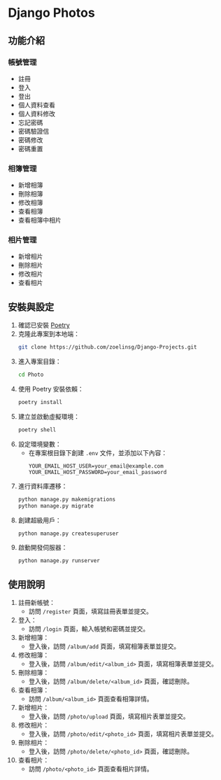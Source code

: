 # Django Photos

## 功能介紹
### 帳號管理
- 註冊
- 登入
- 登出
- 個人資料查看
- 個人資料修改
- 忘記密碼
- 密碼驗證信
- 密碼修改
- 密碼重置

### 相簿管理
- 新增相簿
- 刪除相簿
- 修改相簿
- 查看相簿
- 查看相簿中相片

### 相片管理
- 新增相片
- 刪除相片
- 修改相片
- 查看相片

## 安裝與設定
1. 確認已安裝 [Poetry](https://python-poetry.org/)
2. 克隆此專案到本地端：
    ```bash
    git clone https://github.com/zoelinsg/Django-Projects.git
    ```
3. 進入專案目錄：
    ```bash
    cd Photo
    ```
4. 使用 Poetry 安裝依賴：
    ```bash
    poetry install
    ```
5. 建立並啟動虛擬環境：
    ```bash
    poetry shell
    ```
6. 設定環境變數：
    - 在專案根目錄下創建 `.env` 文件，並添加以下內容：
      ```properties
      YOUR_EMAIL_HOST_USER=your_email@example.com
      YOUR_EMAIL_HOST_PASSWORD=your_email_password
      ```
7. 進行資料庫遷移：
    ```bash
    python manage.py makemigrations
    python manage.py migrate
    ```
8. 創建超級用戶：
    ```bash
    python manage.py createsuperuser
    ```
9. 啟動開發伺服器：
    ```bash
    python manage.py runserver
    ```

## 使用說明
1. 註冊新帳號：
    - 訪問 `/register` 頁面，填寫註冊表單並提交。
2. 登入：
    - 訪問 `/login` 頁面，輸入帳號和密碼並提交。
3. 新增相簿：
    - 登入後，訪問 `/album/add` 頁面，填寫相簿表單並提交。
4. 修改相簿：
    - 登入後，訪問 `/album/edit/<album_id>` 頁面，填寫相簿表單並提交。
5. 刪除相簿：
    - 登入後，訪問 `/album/delete/<album_id>` 頁面，確認刪除。
6. 查看相簿：
    - 訪問 `/album/<album_id>` 頁面查看相簿詳情。
7. 新增相片：
    - 登入後，訪問 `/photo/upload` 頁面，填寫相片表單並提交。
8. 修改相片：
    - 登入後，訪問 `/photo/edit/<photo_id>` 頁面，填寫相片表單並提交。
9. 刪除相片：
    - 登入後，訪問 `/photo/delete/<photo_id>` 頁面，確認刪除。
10. 查看相片：
    - 訪問 `/photo/<photo_id>` 頁面查看相片詳情。
